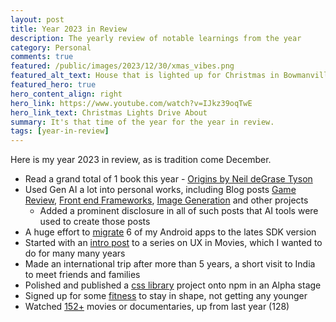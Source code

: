 ```yaml
---
layout: post
title: Year 2023 in Review
description: The yearly review of notable learnings from the year
category: Personal
comments: true
featured: /public/images/2023/12/30/xmas_vibes.png
featured_alt_text: House that is lighted up for Christmas in Bowmanville
featured_hero: true
hero_content_align: right
hero_link: https://www.youtube.com/watch?v=IJkz39oqTwE
hero_link_text: Christmas Lights Drive About
summary: It's that time of the year for the year in review.
tags: [year-in-review]
---
```

Here is my year 2023 in review, as is tradition come December.

* Read a grand total of 1 book this year - [Origins by Neil deGrase Tyson](https://whitby.bibliocommons.com/v2/record/S61C345592)
* Used Gen AI a lot into personal works, including Blog posts [Game Review](https://www.midhunhk.com/review/2023/02/15/ac2-review-by-ai/), [Front end Frameworks](https://www.midhunhk.com/review/2023/02/15/front-end-frameworks/), [Image Generation](https://www.midhunhk.com/review/2023/04/18/adobe-firefly/) and other projects
  * Added a prominent disclosure in all of such posts that AI tools were used to create those posts
* A huge effort to [migrate](https://www.midhunhk.com/learning/2023/10/20/updating-android-apps/) 6 of my Android apps to the lates SDK version
* Started with an [intro post](https://www.midhunhk.com/learning/2023/11/30/ux-in-movies/) to a series on UX in Movies, which I wanted to do for many many years
* Made an international trip after more than 5 years, a short visit to India to meet friends and families
* Polished and published a [css library](https://github.com/ae-app-labs/spork-css) project onto npm in an Alpha stage
* Signed up for some [fitness](https://www.orangetheory.com/en-ca) to stay in shape, not getting any younger
* Watched [152+](https://letterboxd.com/midhunhk/films/diary/for/2023/) movies or documentaries, up from last year (128)
